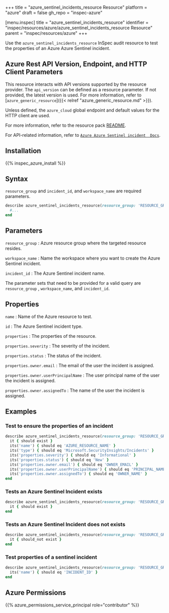 +++
title = "azure_sentinel_incidents_resource Resource"
platform = "azure"
draft = false
gh_repo = "inspec-azure"

[menu.inspec]
title = "azure_sentinel_incidents_resource"
identifier = "inspec/resources/azure/azure_sentinel_incidents_resource Resource"
parent = "inspec/resources/azure"
+++

Use the `azure_sentinel_incidents_resource` InSpec audit resource to test the properties of an Azure Azure Sentinel incident.

## Azure Rest API Version, Endpoint, and HTTP Client Parameters

This resource interacts with API versions supported by the resource provider. The `api_version` can be defined as a resource parameter.
If not provided, the latest version is used. For more information, refer to [`azure_generic_resource`]({{< relref "azure_generic_resource.md" >}}).

Unless defined, the `azure_cloud` global endpoint and default values for the HTTP client are used.

For more information, refer to the resource pack [README](https://github.com/inspec/inspec-azure/blob/main/README.md).

For API-related information, refer to [`Azure Azure Sentinel incident  Docs`](https://docs.microsoft.com/en-us/rest/api/securityinsights/preview/incidents/get).

## Installation

{{% inspec_azure_install %}}

## Syntax

`resource_group` and `incident_id`, and `workspace_name` are required parameters.

```ruby
describe azure_sentinel_incidents_resource(resource_group: 'RESOURCE_GROUP', workspace_name: 'WORKSPACE_NAME', incident_id: 'INCIDENT_ID') do
  #...
end
```

## Parameters

`resource_group`
: Azure resource group where the targeted resource resides.

`workspace_name`
: Name the workspace where you want to create the Azure Sentinel incident.

`incident_id`
: The Azure Sentinel incident name.

The parameter sets that need to be provided for a valid query are `resource_group` , `workspace_name`, and `incident_id`.

## Properties

`name`
: Name of the Azure resource to test.

`id`
: The Azure Sentinel incident type.

`properties`
: The properties of the resource.

`properties.severity`
: The severity of the incident.

`properties.status`
: The status of the incident.

`properties.owner.email`
: The email of the user the incident is assigned.

`properties.owner.userPrincipalName`
: The user principal name of the user the incident is assigned.

`properties.owner.assignedTo`
: The name of the user the incident is assigned.

## Examples

### Test to ensure the properties of an incident

```ruby
describe azure_sentinel_incidents_resource(resource_group: 'RESOURCE_GROUP', workspace_name: 'WORKSPACE_NAME', incident_id: 'INCIDENT_ID') do
  it { should exist }
  its('name') { should eq 'AZURE_RESOURCE_NAME' }
  its('type') { should eq 'Microsoft.SecurityInsights/Incidents' }
  its('properties.severity') { should eq 'Informational' }
  its('properties.status') { should eq 'New' }
  its('properties.owner.email') { should eq 'OWNER_EMAIL' }
  its('properties.owner.userPrincipalName') { should eq 'PRINCIPAL_NAME' }
  its('properties.owner.assignedTo') { should eq 'OWNER_NAME' }
end
```

### Tests an Azure Sentinel Incident exists

```ruby
describe azure_sentinel_incidents_resource(resource_group: 'RESOURCE_GROUP', workspace_name: 'WORKSPACE_NAME', incident_id: 'INCIDENT_ID') do
  it { should exist }
end
```

### Tests an Azure Sentinel Incident does not exists

  ```ruby
  describe azure_sentinel_incidents_resource(resource_group: 'RESOURCE_GROUP', workspace_name: 'WORKSPACE_NAME', incident_id: 'INCIDENT_ID') do
    it { should_not exist }
  end
  ```

### Test properties of a sentinel incident

  ```ruby
  describe azure_sentinel_incidents_resource(resource_group: 'RESOURCE_GROUP', workspace_name: 'WORKSPACE_NAME', incident_id: 'INCIDENT_ID') do
    its('name') { should eq 'INCIDENT_ID' }
  end
  ```

## Azure Permissions

{{% azure_permissions_service_principal role="contributor" %}}
